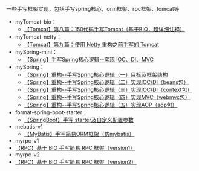一些手写框架实现，包括手写spring核心，orm框架、rpc框架、tomcat等

* myTomcat-bio：
  * [【Tomcat】第八篇：150代码手写Tomcat（基于BIO，超详细注释）](https://blog.csdn.net/weixin_43935927/article/details/108743213)
* myTomcat-netty：
  * [【Tomcat】第九篇：使用 Netty 重构之前手写的 Tomcat](https://blog.csdn.net/weixin_43935927/article/details/111939530)
* mySpring-mini：
  * [【Spring】手写Spring核心逻辑--实现 IOC、DI、MVC](https://blog.csdn.net/weixin_43935927/article/details/110436730)
* mySpring：
  * [【Spring】重构--手写Spring核心逻辑（一）目标及框架结构](https://blog.csdn.net/weixin_43935927/article/details/110672351)
  * [【Spring】重构--手写Spring核心逻辑（二）实现IOC/DI（beans包）](https://blog.csdn.net/weixin_43935927/article/details/110709549)
  * [【Spring】重构--手写Spring核心逻辑（三）实现IOC/DI（context包）](https://blog.csdn.net/weixin_43935927/article/details/110728554)
  * [【Spring】重构--手写Spring核心逻辑（四）实现MVC（webmvc包）](https://blog.csdn.net/weixin_43935927/article/details/110730454)
  * [【Spring】重构--手写Spring核心逻辑（五）实现AOP（aop包）](https://blog.csdn.net/weixin_43935927/article/details/110730449)
* format-spring-boot-starter：
  * [【SpringBoot】手写 starter及自定义配置参数](https://blog.csdn.net/weixin_43935927/article/details/111027467)
* mebatis-v1
  * [【MyBatis】手写简易ORM框架（仿mybatis）](https://blog.csdn.net/weixin_43935927/article/details/111409384)
* myrpc-v1
 * [【RPC】基于 BIO 手写简易 RPC 框架（version1）](https://blog.csdn.net/weixin_43935927/article/details/112775384)
* myrpc-v2
 * [【RPC】基于 BIO 手写简易 RPC 框架（version2）](https://blog.csdn.net/weixin_43935927/article/details/112792845)
